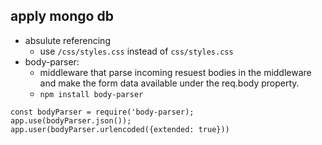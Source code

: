 ## apply mongo db

- absulute referencing
  - use `/css/styles.css` instead of `css/styles.css`
- body-parser:
  - middleware that parse incoming resuest bodies in the middleware and make the form data available under the req.body property.
  - `npm install body-parser`

```
const bodyParser = require('body-parser);
app.use(bodyParser.json());
app.user(bodyParser.urlencoded({extended: true}))
```

